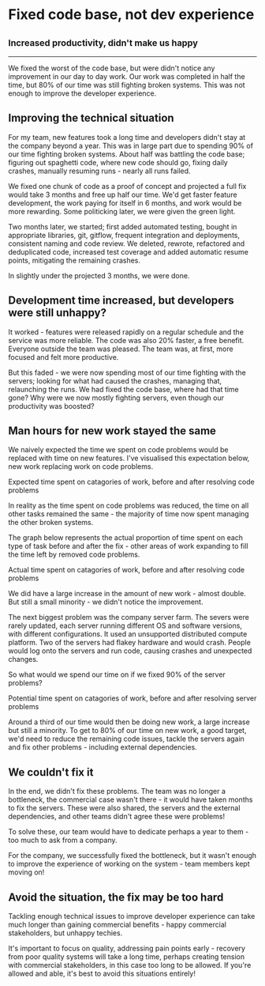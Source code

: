 <script src="https://cdnjs.cloudflare.com/ajax/libs/Chart.js/2.9.4/Chart.min.js"></script>
<script src="https://cdnjs.cloudflare.com/ajax/libs/patternomaly/1.3.2/patternomaly.js"></script>
<script src="fix_code_base_not_dev_exp/bar_chart.js"></script>

# Fixed code base, not dev experience

## <small>Increased productivity, didn't make us happy</small>

___

We fixed the worst of the code base, but were didn't notice any improvement in our day to day work. Our work was completed in half the time, but 80% of our time was still fighting broken systems. This was not enough to improve the developer experience.

## Improving the technical situation

For my team, new features took a long time and developers didn't stay at the company beyond a year. This was in large part due to spending 90% of our time fighting broken systems. About half was battling the code base; figuring out spaghetti code, where new code should go, fixing daily crashes, manually resuming runs - nearly all runs failed.

We fixed one chunk of code as a proof of concept and projected a full fix would take 3 months and free up half our time. We'd get faster feature development, the work paying for itself in 6 months, and work would be more rewarding. Some politicking later, we were given the green light.

Two months later, we started; first added automated testing, bought in appropriate libraries, git, gitflow, frequent integration and deployments, consistent naming and code review. We deleted, rewrote, refactored and deduplicated code, increased test coverage and added automatic resume points, mitigating the remaining crashes.

In slightly under the projected 3 months, we were done.

## Development time increased, but developers were still unhappy?

It worked - features were released rapidly on a regular schedule and the service was more reliable. The code was also 20% faster, a free benefit. Everyone outside the team was pleased. The team was, at first, more focused and felt more productive. 

But this faded - we were now spending most of our time fighting with the servers; looking for what had caused the crashes, managing that, relaunching the runs. We had fixed the code base, where had that time gone? Why were we now mostly fighting servers, even though our productivity was boosted?

## Man hours for new work stayed the same

We naively expected the time we spent on code problems would be replaced with time on new features. I've visualised this expectation below, new work replacing work on code problems.

<p class=plot-title>Expected time spent on catagories of work, before and after resolving code problems</p>

<canvas id="bar_expected" class="plot"></canvas>
<script>draw_chart("bar_expected", 'After (Expected)', [40, 40], [50, 5], [10, 55])</script>

In reality as the time spent on code problems was reduced, the time on all other tasks remained the same - the majority of time now spent managing the other broken systems.

The graph below represents the actual proportion of time spent on each type of task before and after the fix - other areas of work expanding to fill the time left by removed code problems.

<p class=plot-title>Actual time spent on catagories of work, before and after resolving code problems</p>
<canvas id="bar_actual" class="plot"></canvas>
<script>draw_chart("bar_actual", 'After (Actual)', [40, 73], [50, 9], [10, 18])</script>

We did have a large increase in the amount of new work - almost double. But still a small minority - we didn't notice the improvement.

The next biggest problem was the company server farm. The severs were rarely updated, each server running different OS and software versions, with different configurations. It used an unsupported distributed compute platform. Two of the servers had flakey hardware and would crash. People would log onto the servers and run code, causing crashes and unexpected changes.

So what would we spend our time on if we fixed 90% of the server problems?

<p class=plot-title>Potential time spent on catagories of work, before and after resolving server problems</p>
<canvas id="bar_servers" class="plot"></canvas>
<script>draw_chart("bar_servers", 'After (Projected)', [18, 36], [9, 18], [18, 36], [55, 10])</script>

Around a third of our time would then be doing new work, a large increase but still a minority. To get to 80% of our time on new work, a good target, we'd need to reduce the remaining code issues, tackle the servers again and fix other problems - including external dependencies.

## We couldn't fix it

In the end, we didn't fix these problems. The team was no longer a bottleneck, the commercial case wasn't there - it would have taken months to fix the servers. These were also shared, the servers and the external dependencies, and other teams didn't agree these were problems!

To solve these, our team would have to dedicate perhaps a year to them - too much to ask from a company. 

For the company, we successfully fixed the bottleneck, but it wasn't enough to improve the experience of working on the system - team members kept moving on!

## Avoid the situation, the fix may be too hard

Tackling enough technical issues to improve developer experience can take much longer than gaining commercial benefits - happy commercial stakeholders, but unhappy techies.

It's important to focus on quality, addressing pain points early - recovery from poor quality systems will take a long time, perhaps creating tension with commercial stakeholders, in this case too long to be allowed. If you're allowed and able, it's best to avoid this situations entirely!
